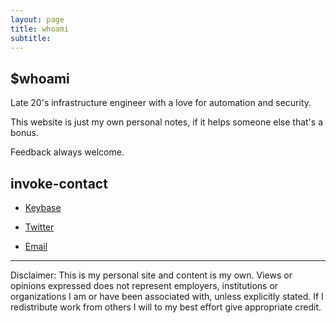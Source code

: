 ```yaml
---
layout: page
title: whoami
subtitle: 
---
```


## $whoami

Late 20's infrastructure engineer with a love for automation and security.

This website is just my own personal notes, if it helps someone else that's a bonus.

Feedback always welcome.

## invoke-contact

* [Keybase](https://keybase.io/infernuxmonster)
  
* [Twitter](https://twitter.com/infernuxmonster)
  
* [Email](mailto:YmxvZ0BpbmZlcm51eC5ubw==)

---

Disclaimer: This is my personal site and content is my own. Views or opinions expressed does not represent employers, institutions or organizations I am or have been associated with, unless explicitly stated. If I redistribute work from others I will to my best effort give appropriate credit.
